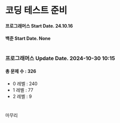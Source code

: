 # 코딩 테스트 준비

#### 프로그래머스 Start Date. 24.10.16
#### 백준 Start Date. None

# 
### 프로그래머스 Update Date. 2024-10-30 10:15
#### 총 문제 수 : 326
- 0 레벨 : 240
- 1 레벨 : 77
- 2 레벨 : 9

# 
마무리

# 
